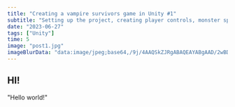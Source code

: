 ```yaml
---
title: "Creating a vampire survivors game in Unity #1"
subtitle: "Setting up the project, creating player controls, monster spawning and follow behaviour"
date: "2023-06-27"
tags: ["Unity"]
time: 5
image: "post1.jpg"
imageBlurData: "data:image/jpeg;base64,/9j/4AAQSkZJRgABAQEAYABgAAD/2wBDAAoHBwkHBgoJCAkLCwoMDxkQDw4ODx4WFxIZJCAmJSMgIyIoLTkwKCo2KyIjMkQyNjs9QEBAJjBGS0U+Sjk/QD3/2wBDAQsLCw8NDx0QEB09KSMpPT09PT09PT09PT09PT09PT09PT09PT09PT09PT09PT09PT09PT09PT09PT09PT09PT3/wAARCAAKAAoDASIAAhEBAxEB/8QAFwAAAwEAAAAAAAAAAAAAAAAAAwQFBv/EACMQAAEDAwQCAwAAAAAAAAAAAAECAxEAEiEEBSIxBqEUUWH/xAAUAQEAAAAAAAAAAAAAAAAAAAAE/8QAGhEAAgIDAAAAAAAAAAAAAAAAAQIAEgMEEf/aAAwDAQACEQMRAD8AiM+OaZ3Zhqfmtpfi6xSgIM8RBzkzGPdZ86hLZKC4QU4i7r1RVLUdtacKjfD3Kc4BjP5SikJuPEd/VMdQYfTyOlrHs//Z"
---
```


## HI!

"Hello world!"
